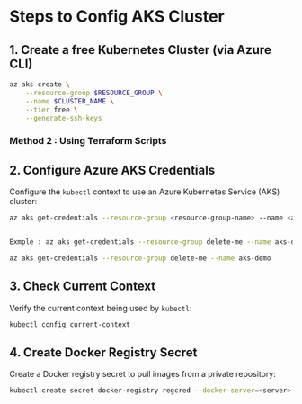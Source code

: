 # Steps to Config AKS Cluster

## 1. Create a free Kubernetes Cluster (via Azure CLI)

```bash
az aks create \
    --resource-group $RESOURCE_GROUP \
    --name $CLUSTER_NAME \
    --tier free \
    --generate-ssh-keys
```

### Method 2 : Using Terraform Scripts

## 2. Configure Azure AKS Credentials

Configure the `kubectl` context to use an Azure Kubernetes Service (AKS) cluster:

```bash
az aks get-credentials --resource-group <resource-group-name> --name <aks-cluster-name>


Exmple : az aks get-credentials --resource-group delete-me --name aks-demo

az aks get-credentials --resource-group delete-me --name aks-demo
```

## 3. Check Current Context

Verify the current context being used by `kubectl`:

```bash
kubectl config current-context

```

## 4. Create Docker Registry Secret

Create a Docker registry secret to pull images from a private repository:

```bash
kubectl create secret docker-registry regcred --docker-server=<server> --docker-username=<username> --docker-password=<password>

```